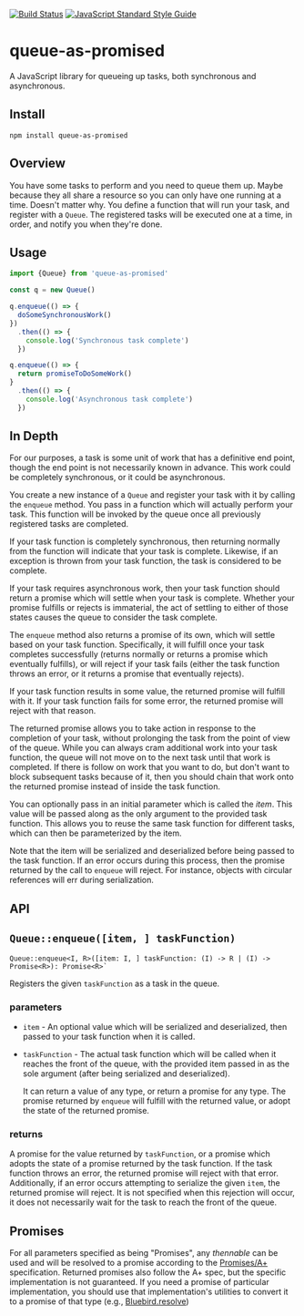 [![Build Status](https://travis-ci.org/mearns/queue-as-promised.svg?branch=master)](https://travis-ci.org/mearns/queue-as-promised)
[![JavaScript Standard Style Guide](https://img.shields.io/badge/code_style-standard-brightgreen.svg)](https://standardjs.com)

# queue-as-promised

A JavaScript library for queueing up tasks, both synchronous and asynchronous.

## Install

```console
npm install queue-as-promised
```

## Overview

You have some tasks to perform and you need to queue them up. Maybe because they all share
a resource so you can only have one running at a time. Doesn't matter why. You define a function
that will run your task, and register with a `Queue`. The registered tasks will be executed one
at a time, in order, and notify you when they're done.

## Usage

```javascript
import {Queue} from 'queue-as-promised'

const q = new Queue()

q.enqueue(() => {
  doSomeSynchronousWork()
})
  .then(() => {
    console.log('Synchronous task complete')
  })

q.enqueue(() => {
  return promiseToDoSomeWork()
}
  .then(() => {
    console.log('Asynchronous task complete')
  })
```

## In Depth

For our purposes, a task is some unit of work that has a definitive end point, though the
end point is not necessarily known in advance. This work could be completely synchronous, or
it could be asynchronous.

You create a new instance of a `Queue` and register your task with it by calling the
`enqueue` method. You pass in a function which will actually perform your task.
This function will be invoked by the queue once all previously registered tasks are completed.

If your task function is completely synchronous, then returning normally from the function will
indicate that your task is complete. Likewise, if an exception is thrown from your task function,
the task is considered to be complete.

If your task requires asynchronous work, then your task function should return a promise which
will settle when your task is complete. Whether your promise fulfills or rejects is immaterial, the
act of settling to either of those states causes the queue to consider the task complete.

The `enqueue` method also returns a promise of its own, which will settle based on your task
function. Specifically, it will fulfill once your task completes successfully (returns normally
or returns a promise which eventually fulfills), or will reject if your task fails (either the task
function throws an error, or it returns a promise that eventually rejects).

If your task function results in some value, the returned promise will fulfill with it. If your task
function fails for some error, the returned promise will reject with that reason.

The returned promise allows you to take action in response to the completion of your task, without
prolonging the task from the point of view of the queue. While you can always cram additional work
into your task function, the queue will not move on to the next task until that work is completed. If
there is follow on work that you want to do, but don't want to block subsequent tasks because of it,
then you should chain that work onto the returned promise instead of inside the task function.

You can optionally pass in an initial parameter which is called the *item*. This value will be
passed along as the only argument to the provided task function. This allows you to reuse the same
task function for different tasks, which can then be parameterized by the item.

Note that the item will be serialized and deserialized before being passed to the task function. If
an error occurs during this process, then the promise returned by the call to `enqueue` will reject.
For instance, objects with circular references will err during serialization.

## API

## `Queue::enqueue([item, ] taskFunction)`

```
Queue::enqueue<I, R>([item: I, ] taskFunction: (I) -> R | (I) -> Promise<R>): Promise<R>`
```

Registers the given `taskFunction` as a task in the queue.

### parameters

*   `item` -  An optional value which will be serialized and deserialized, then passed to your task
    function when it is called.
*   `taskFunction` - The actual task function which will be called
    when it reaches the front of the queue, with
    the provided item passed in as the sole argument (after being serialized and deserialized).

    It can return a value of any type, or return a promise for any type.
    The promise returned by `enqueue` will fulfill with the returned value,
    or adopt the state of the returned promise.

### returns

A promise for the value returned by `taskFunction`, or a promise which adopts the state of a promise
returned by the task function. If the task function throws an error, the returned promise will reject
with that error. Additionally, if an error occurs attempting to serialize the given `item`, the returned
promise will reject. It is not specified when this rejection will occur, it does not necessarily wait
for the task to reach the front of the queue.

## Promises

For all parameters specified as being "Promises", any *thennable* can be used and will be resolved to
a promise according to the [Promises/A+](https://promisesaplus.com/) specification. Returned promises
also follow the A+ spec, but the specific implementation is not guaranteed. If you need a promise of
particular implementation, you should use that implementation's utilities to convert it to a promise of
that type (e.g., [Bluebird.resolve](http://bluebirdjs.com/docs/api/promise.resolve.html))
